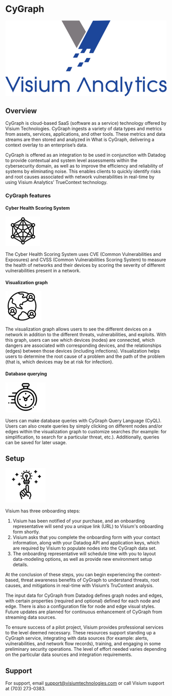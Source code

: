 # CyGraph
[![N|Solid](images/VisiumAnalyticsLogo.png)](https://www.visiumtechnologies.com)

## Overview

CyGraph is cloud-based SaaS (software as a service) technology offered by Visium Technologies. CyGraph ingests a variety of data types and metrics from assets, services, applications, and other tools. These metrics and data streams are then stored and analyzed in What is CyGraph, delivering a context overlay to an enterprise’s data. 

CyGraph is offered as an integration to be used in conjunction with Datadog to provide contextual and system level assessments within the cybersecurity domain, as well as to improve the efficiency and reliability of systems by eliminating noise. This enables clients to quickly identify risks and root causes associated with network vulnerabilities in real-time by using Visium Analytics’ TrueContext technology.

### CyGraph features

#### Cyber Health Scoring System
[![N|Solid](images/netweb.PNG)](https://www.visiumtechnologies.com)

The Cyber Health Scoring System uses CVE (Common Vulnerabilities and Exposures) and CVSS (Common Vulnerabilities Scoring System) to measure the health of networks and their devices by scoring the severity of different vulnerabilities present in a network. 

#### Visualization graph 
[![N|Solid](images/global.PNG)](https://www.visiumtechnologies.com)

The visualization graph allows users to see the different devices on a network in addition to the different threats, vulnerabilities, and exploits. With this graph, users can see which devices (nodes) are connected, which dangers are associated with corresponding devices, and the relationships (edges) between those devices (including infections). Visualization helps users to determine the root cause of a problem and the path of the problem (that is, which devices may be at risk for infection). 

#### Database querying
[![N|Solid](images/stopwatch.PNG)](https://www.visiumtechnologies.com)

Users can make database queries with CyGraph Query Language (CyQL). Users can also create queries by simply clicking on different nodes and/or edges within the visualization graph to customize searches (for example: for simplification, to search for a particular threat, etc.). Additionally, queries can be saved for later usage. 

## Setup
[![N|Solid](images/insight.PNG)](https://www.visiumtechnologies.com)

Visium has three onboarding steps:
1. Visium has been notified of your purchase, and an onboarding representative will send you a unique link (URL) to Visium's onboarding form shortly.
2. Visium asks that you complete the onboarding form with your contact information, along with your Datadog API and application keys, which are required by Visium to populate nodes into the CyGraph data set.
3. The onboarding representative will schedule time with you to layout data-modeling options, as well as provide new environment setup details.

At the conclusion of these steps, you can begin experiencing the context-based, threat awareness benefits of CyGraph to understand threats, root causes, and mitigations in real-time with Visium’s TruContext analysis.

The input data for CyGraph from Datadog defines graph nodes and edges, with certain properties (required and optional) defined for each node and edge. There is also a configuration file for node and edge visual styles. Future updates are planned for continuous enhancement of CyGraph from streaming data sources.

To ensure success of a pilot project, Visium provides professional services to the level deemed necessary. These resources support standing up a CyGraph service, integrating with data sources (for example: alerts, vulnerabilities, and network flow records), training, and engaging in some preliminary security operations. The level of effort needed varies depending on the particular data sources and integration requirements.


## Support

For support, email support@visiumtechnologies.com or call Visium support at (703) 273-0383.
